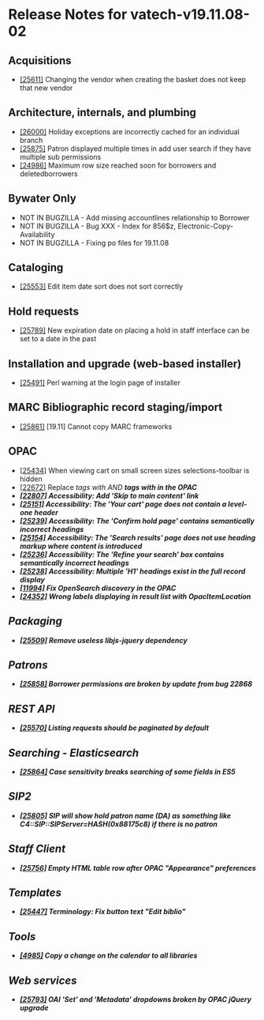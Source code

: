 
# Release Notes for vatech-v19.11.08-02

## Acquisitions

- [[25611]](http://bugs.koha-community.org/bugzilla3/show_bug.cgi?id=25611) Changing the vendor when creating the basket does not keep that new vendor

## Architecture, internals, and plumbing

- [[26000]](http://bugs.koha-community.org/bugzilla3/show_bug.cgi?id=26000) Holiday exceptions are incorrectly cached for an individual branch
- [[25875]](http://bugs.koha-community.org/bugzilla3/show_bug.cgi?id=25875) Patron displayed multiple times in add user search if they have multiple sub permissions
- [[24986]](http://bugs.koha-community.org/bugzilla3/show_bug.cgi?id=24986) Maximum row size reached soon for borrowers and deletedborrowers

## Bywater Only

- NOT IN BUGZILLA - Add missing accountlines relationship to Borrower
- NOT IN BUGZILLA - Bug XXX - Index for 856$z, Electronic-Copy-Availability
- NOT IN BUGZILLA - Fixing po files for 19.11.08

## Cataloging

- [[25553]](http://bugs.koha-community.org/bugzilla3/show_bug.cgi?id=25553) Edit item date sort does not sort correctly

## Hold requests

- [[25789]](http://bugs.koha-community.org/bugzilla3/show_bug.cgi?id=25789) New expiration date on placing a hold in staff interface can be set to a date in the past

## Installation and upgrade (web-based installer)

- [[25491]](http://bugs.koha-community.org/bugzilla3/show_bug.cgi?id=25491) Perl warning at the login page of installer

## MARC Bibliographic record staging/import

- [[25861]](http://bugs.koha-community.org/bugzilla3/show_bug.cgi?id=25861) [19.11] Cannot copy MARC frameworks

## OPAC

- [[25434]](http://bugs.koha-community.org/bugzilla3/show_bug.cgi?id=25434) When viewing cart on small screen sizes selections-toolbar is hidden
- [[22672]](http://bugs.koha-community.org/bugzilla3/show_bug.cgi?id=22672) Replace <i> tags with <em> AND <b> tags with <strong> in the OPAC
- [[22807]](http://bugs.koha-community.org/bugzilla3/show_bug.cgi?id=22807) Accessibility: Add 'Skip to main content' link
- [[25151]](http://bugs.koha-community.org/bugzilla3/show_bug.cgi?id=25151) Accessibility: The 'Your cart' page does not contain a level-one header
- [[25239]](http://bugs.koha-community.org/bugzilla3/show_bug.cgi?id=25239) Accessibility: The 'Confirm hold page' contains semantically incorrect headings
- [[25154]](http://bugs.koha-community.org/bugzilla3/show_bug.cgi?id=25154) Accessibility: The 'Search results' page does not use heading markup where content is introduced
- [[25236]](http://bugs.koha-community.org/bugzilla3/show_bug.cgi?id=25236) Accessibility: The 'Refine your search' box contains semantically incorrect headings
- [[25238]](http://bugs.koha-community.org/bugzilla3/show_bug.cgi?id=25238) Accessibility: Multiple 'H1' headings exist in the full record display
- [[11994]](http://bugs.koha-community.org/bugzilla3/show_bug.cgi?id=11994) Fix OpenSearch discovery in the OPAC
- [[24352]](http://bugs.koha-community.org/bugzilla3/show_bug.cgi?id=24352) Wrong labels displaying in result list with OpacItemLocation

## Packaging

- [[25509]](http://bugs.koha-community.org/bugzilla3/show_bug.cgi?id=25509) Remove useless libjs-jquery dependency

## Patrons

- [[25858]](http://bugs.koha-community.org/bugzilla3/show_bug.cgi?id=25858) Borrower permissions are broken by update from bug 22868

## REST API

- [[25570]](http://bugs.koha-community.org/bugzilla3/show_bug.cgi?id=25570) Listing requests should be paginated by default

## Searching - Elasticsearch

- [[25864]](http://bugs.koha-community.org/bugzilla3/show_bug.cgi?id=25864) Case sensitivity breaks searching of some fields in ES5

## SIP2

- [[25805]](http://bugs.koha-community.org/bugzilla3/show_bug.cgi?id=25805) SIP will show hold patron name (DA) as something like C4::SIP::SIPServer=HASH(0x88175c8) if there is no patron

## Staff Client

- [[25756]](http://bugs.koha-community.org/bugzilla3/show_bug.cgi?id=25756) Empty HTML table row after OPAC "Appearance" preferences

## Templates

- [[25447]](http://bugs.koha-community.org/bugzilla3/show_bug.cgi?id=25447) Terminology: Fix button text "Edit biblio"

## Tools

- [[4985]](http://bugs.koha-community.org/bugzilla3/show_bug.cgi?id=4985) Copy a change on the calendar to all libraries

## Web services

- [[25793]](http://bugs.koha-community.org/bugzilla3/show_bug.cgi?id=25793) OAI 'Set' and 'Metadata' dropdowns broken by OPAC jQuery upgrade


